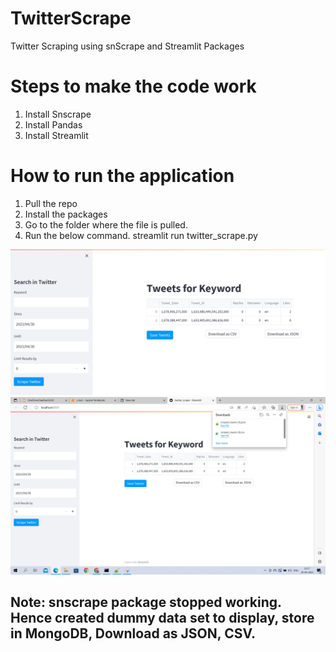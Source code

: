 # TwitterScrape
Twitter Scraping using snScrape and Streamlit Packages
# Steps to make the code work
  1. Install Snscrape
  2. Install Pandas
  3. Install Streamlit
  
# How to run the application
1. Pull the repo
2. Install the packages
3. Go to the folder where the file is pulled.
4. Run the below command.
  streamlit run twitter_scrape.py
 
![Project output](images/Project_snapshot.PNG)
![Data output](images/Project_output.png)

## Note: snscrape package stopped working. Hence created dummy data set to display, store in MongoDB, Download as JSON, CSV.
